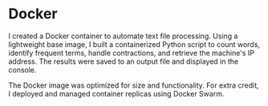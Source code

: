 # Docker

I created a Docker container to automate text file processing. Using a lightweight base image, I built a containerized Python script to count words, identify frequent terms, handle contractions, and retrieve the machine's IP address. The results were saved to an output file and displayed in the console.  

The Docker image was optimized for size and functionality. For extra credit, I deployed and managed container replicas using Docker Swarm.

